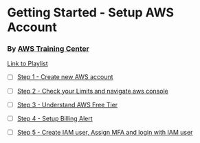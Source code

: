 # Getting Started - Setup AWS Account

### By [AWS Training Center](https://www.youtube.com/channel/UC1Yf7IBfhSNFTIyb7v83o_g)

[Link to Playlist](https://youtube.com/playlist?list=PLIUhw5xEbE-UIt62T_qb8l-sf3eft5M4F)

- [ ] [Step 1 - Create new AWS account](https://youtu.be/gA9pl-A9gDM)

- [ ] [Step 2 - Check your Limits and navigate aws console](https://youtu.be/hG18UrncJ74)

- [ ] [Step 3 - Understand AWS Free Tier](https://youtu.be/rwXe7ppuhBw)

- [ ] [Step 4 - Setup Billing Alert](https://youtu.be/p3i4NSCVTT4)

- [ ] [Step 5 - Create IAM user, Assign MFA and login with IAM user](https://youtu.be/qYelauL9s5Q)

